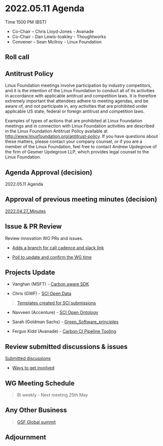 # 2022.05.11 Agenda

Time 1500 PM (BST)

- Co-Chair – Chris Lloyd-Jones - Avanade
- Co-Chair - Dan Lewis-toakley - Thoughtworks
- Convener – Sean Mcilroy - Linux Foundation
  
## Roll call 
  
## Antitrust Policy
Linux Foundation meetings involve participation by industry competitors, and it is the intention of the Linux Foundation to conduct 
all of its activities in accordance with applicable antitrust and competition laws. 
It is therefore extremely important that attendees adhere to meeting agendas, and be aware of, and not participate in, any activities 
that are prohibited under applicable US state, federal or foreign antitrust and competition laws.

Examples of types of actions that are prohibited at Linux Foundation meetings and in connection with Linux Foundation activities are 
described in the Linux Foundation Antitrust Policy available at http://www.linuxfoundation.org/antitrust-policy. 
If you have questions about these matters, please contact your company counsel, or if you are a member of the Linux Foundation, 
feel free to contact Andrew Updegrove of the firm of Gesmer Updegrove LLP, which provides legal counsel to the Linux Foundation.
  
## Agenda Approval (decision) 
2022.05.11 Agenda
  
## Approval of previous meeting minutes (decision)
[2022.04.27_Minutes](https://github.com/Green-Software-Foundation/opensource_wg/blob/main/Agenda_Minutes/2022.04.27_Agenda.md)

## Issue & PR Review
Review innovation WG PRs and issues.

- [Adds a branch for call cadence and slack link](https://github.com/Green-Software-Foundation/innovation_wg/pull/28)

- [Poll to update and confirm the WG time](https://github.com/Green-Software-Foundation/innovation_wg/issues/26)

## Projects Update

- Vanghan (MSFT) - [Carbon aware SDK](https://github.com/Green-Software-Foundation/carbon-aware-sdk)

- Chris (GWF) - [SCI Open Data](https://github.com/Green-Software-Foundation/sci-data)

> [Templates created for SCI submissions](https://github.com/Green-Software-Foundation/sci-data/issues/new/choose)

- Navveen (Accenture) - [SCI Open Ontology](https://docs.google.com/document/d/1wPIMHOGxvaDH743CT0upf2AVR9pXwl6v/edit?usp=sharing&ouid=109368751668006670411&rtpof=true&sd=true)

- Sarah (Goldman Sachs) - [Green_Software_principles](https://github.com/Green-Software-Foundation/Green_Software_principles)

- Fergus Kidd (Avanade) - [Carbon CI Pipeline Tooling](https://github.com/Green-Software-Foundation/Carbon_CI_Pipeline_Tooling)

## Review submitted discussions & issues

[Submitted discussions](https://github.com/Green-Software-Foundation/innovation_wg/discussions)
- [Ways to get involved](https://github.com/Green-Software-Foundation/opensource_wg/discussions/29)

## WG Meeting Schedule

> Bi weekly - Next meeting 25th May

## Any Other Business

> [GSF Global summit](https://greensoftware.foundation/)

## Adjournment
